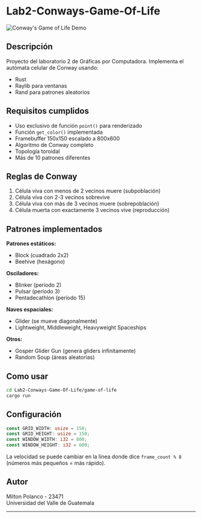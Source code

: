 # Lab2-Conways-Game-Of-Life

![Conway's Game of Life Demo](./Simulacion.gif)

## Descripción

Proyecto del laboratorio 2 de Gráficas por Computadora. Implementa el autómata celular de Conway usando:
- Rust
- Raylib para ventanas
- Rand para patrones aleatorios

## Requisitos cumplidos

- Uso exclusivo de función `point()` para renderizado
- Función `get_color()` implementada
- Framebuffer 150x150 escalado a 800x600
- Algoritmo de Conway completo
- Topología toroidal
- Más de 10 patrones diferentes

## Reglas de Conway

1. Célula viva con menos de 2 vecinos muere (subpoblación)
2. Célula viva con 2-3 vecinos sobrevive
3. Célula viva con más de 3 vecinos muere (sobrepoblación)
4. Célula muerta con exactamente 3 vecinos vive (reproducción)

## Patrones implementados

**Patrones estáticos:**
- Block (cuadrado 2x2)
- Beehive (hexágono)

**Osciladores:**
- Blinker (período 2)
- Pulsar (período 3) 
- Pentadecathlon (período 15)

**Naves espaciales:**
- Glider (se mueve diagonalmente)
- Lightweight, Middleweight, Heavyweight Spaceships

**Otros:**
- Gosper Glider Gun (genera gliders infinitamente)
- Random Soup (áreas aleatorias)

## Como usar

```bash
cd Lab2-Conways-Game-Of-Life/game-of-life
cargo run
```

## Configuración

```rust
const GRID_WIDTH: usize = 150;
const GRID_HEIGHT: usize = 150;
const WINDOW_WIDTH: i32 = 800;
const WINDOW_HEIGHT: i32 = 600;
```

La velocidad se puede cambiar en la línea donde dice `frame_count % 8` (números más pequeños = más rápido).


## Autor

Milton Polanco - 23471  
Universidad del Valle de Guatemala

---